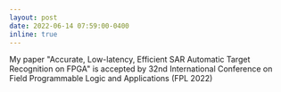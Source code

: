```yaml
---
layout: post
date: 2022-06-14 07:59:00-0400
inline: true
---
```


My paper "Accurate, Low-latency, Efficient SAR Automatic Target Recognition on FPGA" is accepted by 32nd International Conference on Field Programmable Logic and Applications (FPL 2022)
